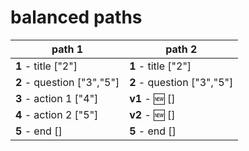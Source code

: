 # balanced paths

| path 1 | path 2 |
| --- | --- |
| **1** - title ["2"] | **1** - title ["2"] |
| **2** - question ["3","5"] | **2** - question ["3","5"] |
| **3** - action 1 ["4"] | **v1** - :new: [] |
| **4** - action 2 ["5"] | **v2** - :new: [] |
| **5** - end [] | **5** - end [] |
